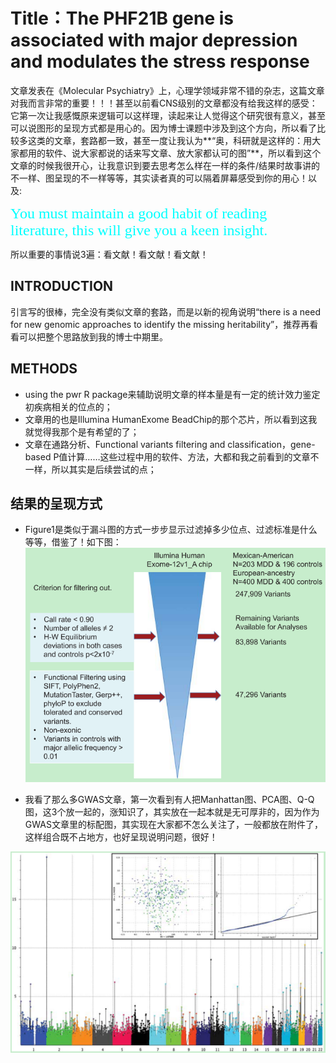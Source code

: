 # Title：The PHF21B gene is associated with major depression and modulates the stress response

文章发表在《Molecular Psychiatry》上，心理学领域非常不错的杂志，这篇文章对我而言非常的重要！！！甚至以前看CNS级别的文章都没有给我这样的感受：它第一次让我感慨原来逻辑可以这样理，读起来让人觉得这个研究很有意义，甚至可以说图形的呈现方式都是用心的。因为博士课题中涉及到这个方向，所以看了比较多这类的文章，套路都一致，甚至一度让我认为**“奥，科研就是这样的：用大家都用的软件、说大家都说的话来写文章、放大家都认可的图”**，所以看到这个文章的时候我很开心，让我意识到要去思考怎么样在一样的条件/结果时故事讲的不一样、图呈现的不一样等等，其实读者真的可以隔着屏幕感受到你的用心！以及:

<font color=#00ffff size=5 face="黑体">You must maintain a good habit of reading literature, this will give you a keen insight. </font> 

所以重要的事情说3遍：看文献！看文献！看文献！

## INTRODUCTION
引言写的很棒，完全没有类似文章的套路，而是以新的视角说明“there is a need for new genomic approaches to identify the missing heritability”，推荐再看看可以把整个思路放到我的博士中期里。

## METHODS
- using the pwr R package来辅助说明文章的样本量是有一定的统计效力鉴定初疾病相关的位点的；
- 文章用的也是Illumina HumanExome BeadChip的那个芯片，所以看到这我就觉得我那个是有希望的了；
- 文章在通路分析、Functional variants filtering and classification，gene-based P值计算……这些过程中用的软件、方法，大都和我之前看到的文章不一样，所以其实是后续尝试的点；

## 结果的呈现方式
- Figure1是类似于漏斗图的方式一步步显示过滤掉多少位点、过滤标准是什么等等，借鉴了！如下图：
![漏斗图](images/%E6%BC%8F%E6%96%97%E5%9B%BE.PNG)

- 我看了那么多GWAS文章，第一次看到有人把Manhattan图、PCA图、Q-Q图，这3个放一起的，涨知识了，其实放在一起本就是无可厚非的，因为作为GWAS文章里的标配图，其实现在大家都不怎么关注了，一般都放在附件了，这样组合既不占地方，也好呈现说明问题，很好！

![曼哈顿-PCA-QQ组合图](images/%E6%9B%BC%E5%93%88%E9%A1%BF-PCA-QQ%E7%BB%84%E5%90%88%E5%9B%BE.PNG)

